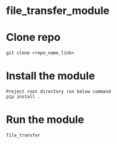 # file_transfer_module

# Clone repo
```
git clone <repo_name_link>
```

# Install the module
```
Project root directory run below command
pip install .
```
# Run the module
```
file_transfer
```
